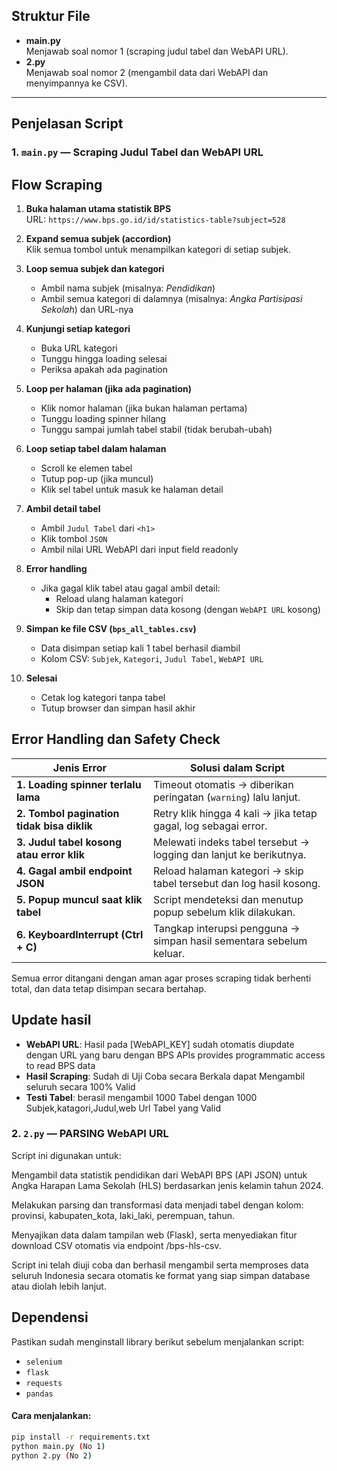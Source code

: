 ## Struktur File

- **main.py**  
  Menjawab soal nomor 1 (scraping judul tabel dan WebAPI URL).
- **2.py**  
  Menjawab soal nomor 2 (mengambil data dari WebAPI dan menyimpannya ke CSV).

---

## Penjelasan Script

### 1. `main.py` — Scraping Judul Tabel dan WebAPI URL


## Flow Scraping

1. **Buka halaman utama statistik BPS**  
   URL: `https://www.bps.go.id/id/statistics-table?subject=528`

2. **Expand semua subjek (accordion)**  
   Klik semua tombol untuk menampilkan kategori di setiap subjek.

3. **Loop semua subjek dan kategori**
   - Ambil nama subjek (misalnya: *Pendidikan*)
   - Ambil semua kategori di dalamnya (misalnya: *Angka Partisipasi Sekolah*) dan URL-nya

4. **Kunjungi setiap kategori**
   - Buka URL kategori
   - Tunggu hingga loading selesai
   - Periksa apakah ada pagination

5. **Loop per halaman (jika ada pagination)**
   - Klik nomor halaman (jika bukan halaman pertama)
   - Tunggu loading spinner hilang
   - Tunggu sampai jumlah tabel stabil (tidak berubah-ubah)

6. **Loop setiap tabel dalam halaman**
   - Scroll ke elemen tabel
   - Tutup pop-up (jika muncul)
   - Klik sel tabel untuk masuk ke halaman detail

7. **Ambil detail tabel**
   - Ambil `Judul Tabel` dari `<h1>`
   - Klik tombol `JSON`
   - Ambil nilai URL WebAPI dari input field readonly

8. **Error handling**
   - Jika gagal klik tabel atau gagal ambil detail:
     - Reload ulang halaman kategori
     - Skip dan tetap simpan data kosong (dengan `WebAPI URL` kosong)

9. **Simpan ke file CSV (`bps_all_tables.csv`)**
   - Data disimpan setiap kali 1 tabel berhasil diambil
   - Kolom CSV: `Subjek`, `Kategori`, `Judul Tabel`, `WebAPI URL`

10. **Selesai**
    - Cetak log kategori tanpa tabel
    - Tutup browser dan simpan hasil akhir



## Error Handling dan Safety Check

| Jenis Error                               | Solusi dalam Script                                               |
|-------------------------------------------|-------------------------------------------------------------------|
| **1. Loading spinner terlalu lama**       | Timeout otomatis → diberikan peringatan (`warning`) lalu lanjut. |
| **2. Tombol pagination tidak bisa diklik**| Retry klik hingga 4 kali → jika tetap gagal, log sebagai error.   |
| **3. Judul tabel kosong atau error klik** | Melewati indeks tabel tersebut → logging dan lanjut ke berikutnya.|
| **4. Gagal ambil endpoint JSON**          | Reload halaman kategori → skip tabel tersebut dan log hasil kosong.|
| **5. Popup muncul saat klik tabel**       | Script mendeteksi dan menutup popup sebelum klik dilakukan.       |
| **6. KeyboardInterrupt (Ctrl + C)**       | Tangkap interupsi pengguna → simpan hasil sementara sebelum keluar.|

Semua error ditangani dengan aman agar proses scraping tidak berhenti total, dan data tetap disimpan secara bertahap.
 
## Update hasil
- **WebAPI URL**: Hasil pada [WebAPI_KEY] sudah otomatis diupdate dengan URL yang baru dengan BPS APIs provides programmatic access to read BPS data
- **Hasil Scraping**: Sudah di Uji Coba secara Berkala dapat Mengambil seluruh secara 100% Valid 
- **Testi Tabel**: berasil mengambil 1000 Tabel dengan 1000 Subjek,katagori,Judul,web Url Tabel yang Valid


### 2. `2.py` — PARSING WebAPI URL

Script ini digunakan untuk:

Mengambil data statistik pendidikan dari WebAPI BPS (API JSON) untuk Angka Harapan Lama Sekolah (HLS) berdasarkan jenis kelamin tahun 2024.

Melakukan parsing dan transformasi data menjadi tabel dengan kolom: provinsi, kabupaten_kota, laki_laki, perempuan, tahun.

Menyajikan data dalam tampilan web (Flask), serta menyediakan fitur download CSV otomatis via endpoint /bps-hls-csv.

Script ini telah diuji coba dan berhasil mengambil serta memproses data seluruh Indonesia secara otomatis ke format yang siap simpan database atau diolah lebih lanjut.

## Dependensi

Pastikan sudah menginstall library berikut sebelum menjalankan script:
- `selenium`
- `flask`
- `requests`
- `pandas`


#### Cara menjalankan:

```bash
pip install -r requirements.txt
python main.py (No 1)
python 2.py (No 2)

